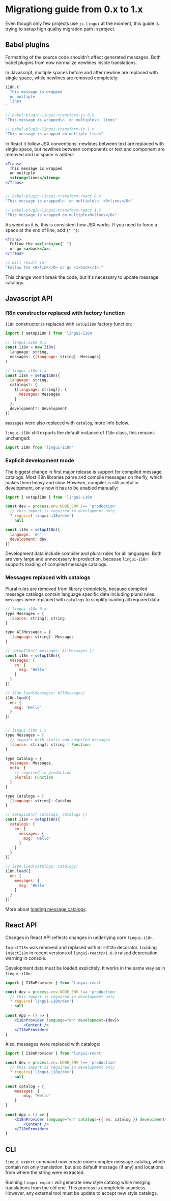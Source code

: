 Migrationg guide from 0.x to 1.x
================================

Even though only few projects use `js-lingui` at the moment, this guide is
trying to setup high quality migration path in project.

## Babel plugins

Formatting of the source code shouldn't affect generated messages. 
Both babel plugins from now normalize newlines inside translations.

In Javascript, multiple spaces before and after newline are replaced with
single space, while newlines are removed completely:

```js
i18n.t`
  This message is wrapped
  on multiple
  lines
`

// babel-plugin-lingui-transform-js 0.x
"This message is wrapped\n  on multiple\n  lines"

// babel-plugin-lingui-transform-js 1.x
"This message is wrapped on multiple lines"
```

In React it follow JSX conventions: newlines between text are replaced with
single space, but newlines between components or text and component are
removed and no space is added:

```jsx
<Trans>
  This message is wrapped
  on multiple
  <strong>lines</strong>
</Trans>


// babel-plugin-lingui-transform-react 0.x
"This message is wrapped\n  on multiple\n  <0>lines</0>"

// babel-plugin-lingui-transform-react 1.x
"This message is wrapped on multiple<0>lines</0>"
```

As weird as it is, this is consistent how JSX works. If you need to force
a space at the end of line, add `{" "}`:

```jsx
<Trans>
  Follow the <a>link</a>{" "}
  or go <a>back</a>.
</Trans>

// will result in:
"Follow the <0>link</0> or go <1>back</1>."
```

This change won't break the code, but it's necessary to update message catalogs.

## Javascript API

### I18n constructor replaced with factory function

`I18n` constructor is replaced with `setupI18n` factory function:

```js
import { setupI18n } from 'lingui-i18n'

// lingui-i18n 0.x
const i18n = new I18n(
  language: string, 
  messages: {[language: string]: Messages}
)

// lingui-i18n 1.x
const i18n = setupI18n({
  language: string,
  catalogs?: {
    {[language: string]}: {
      messages: Messages
    }
  },
  development?: Development
})
```

`messages` were also replaced with `catalog`, more info [below](#messages-replaced-with-catalogs).

`lingui-i18n` still exports the default instance of `I18n` class, this
remains unchanged:

```js
import i18n from 'lingui-i18n'
```

### Explicit development mode

The biggest change in first major release is support for compiled message
catalogs. Most i18n libraries parse and compile messages on the fly, 
which makes them heavy and slow. However, compiler is still useful in
development, only now it has to be enabled manually:

```js
import { setupI18n } from 'lingui-i18n'

const dev = process.env.NODE_ENV !== 'production' 
  // this import is required in development only
  ? require('lingui-i18n/dev') 
  : null

const i18n = setupI18n({
  language: 'en',
  development: dev
})
```

Development data include compiler and plural rules for all languages. Both
are very large and unnecessary in production, because `lingui-i18n` 
supports loading of compiled message catalogs.

### Messages replaced with catalogs

Plural rules are removed from library completely, because compiled message
catalogs contain language specific data including plural rules. `messages`
were replaced with `catalogs` to simplify loading all required data:

```js
// lingui-i18n 0.x
type Messages = {
  [source: string]: string
}

type AllMessages = {
  [language: string]: Messages
}

// setupI18n({ messages: AllMessages })
const i18n = setupI18n({
  messages: {
    en: {
      msg: 'Hello'
    }
  }
})

// i18n.load(messages: AllMessages)
i18n.load({
  en: {
    msg: 'Hello'
  }
})


// lingui-i18n 1.x
type Messages = {
  // support both static and compiled messages
  [source: string]: string | Function
}

type Catalog = {
  messages: Messages,
  meta: {
    // required in production
    plurals: Function
  }
}

type Catalogs = {
  [language: string]: Catalog
}

// setupI18n({ catalogs: Catalogs })
const i18n = setupI18n({
  catalogs: {
    en: {
      messages: {
        msg: 'Hello'
      }
    }
  }
})

// i18n.load(catalogs: Catalogs)
i18n.load({
  en: {
    messages: {
      msg: 'Hello'
    }
  }
})
```

More aboat [loading message catalogs]().

## React API

Changes in React API reflects changes in underlying core `lingui-i18n`.

`InjectI18n` was removed and replaced with `WithI18n` decorator. Loading
`InjectI18n` in recent versions of `lingui-react@<1.0.0` raised deprecation
warning in console.

Development data must be loaded explicitely. It works in the same way as in
`lingui-i18n`:

```jsx
import { I18nProvider } from 'lingui-react'

const dev = process.env.NODE_ENV !== 'production' 
  // this import is required in development only
  ? require('lingui-i18n/dev') 
  : null
  
const App = () => {
    <I18nProvider language="en" development={dev}>
        <Content />
    </I18nProvider>
}
```

Also, messages were replaced with catalogs:

```jsx
import { I18nProvider } from 'lingui-react'

const dev = process.env.NODE_ENV !== 'production' 
  // this import is required in development only
  ? require('lingui-i18n/dev') 
  : null
  
const catalog = {
    messages: {
        msg: "Hello"
    }
}
  
const App = () => {
    <I18nProvider language="en" catalogs={{ en: catalog }} development={dev}>
        <Content />
    </I18nProvider>
}
```

## CLI

`lingui export` command now create more complex message catalog, which contain
not only translation, but also default message (if any) and locations from where
the string were extracted.

Running `lingui export` will generate new style catalog while merging translations
from the old one. This process is completely seamless. However, any external
tool must be update to accept new style catalogs.
